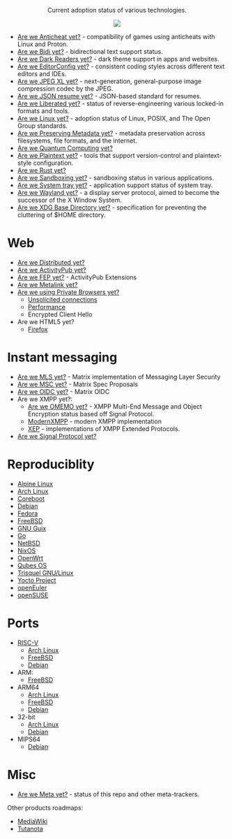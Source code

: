 <!-- vim: set tw=0: -->
<p align="center">Current adoption status of various technologies.</p>
<p align="center"><a href="https://awesome.re" target="_blank"><img src="https://awesome.re/badge-flat.svg"></a></p>

- [Are we Anticheat yet?](https://areweanticheatyet.com/) - compatibility of games using anticheats with Linux and Proton.
- [Are we Bidi yet?](./bidi.md) - bidirectional text support status.
- [Are we Dark Readers yet?](./darktheme.md) - dark theme support in apps and websites.
- [Are we EditorConfig yet?](https://editorconfig.org/) - consistent coding styles across different text editors and IDEs.
- [Are we JPEG XL yet?](./jpegxl.md) - next-generation, general-purpose image compression codec by the JPEG.
- [Are we JSON resume yet?](https://jsonresume.org/) - JSON-based standard for resumes.
- [Are we Liberated yet?](./liberation.md) - status of reverse-engineering various locked-in formats and tools.
- [Are we Linux yet?](./linux.md) - adoption status of Linux, POSIX, and The Open Group standards.
- [Are we Preserving Metadata yet?](./metadata.md) - metadata preservation across filesystems, file formats, and the internet.
- [Are we Quantum Computing yet?](https://arewequantumyet.github.io/)
- [Are we Plaintext yet?](https://github.com/avidseeker/awesome-plaintext) - tools that support version-control and plaintext-style configuration.
- [Are we Rust yet?](https://github.com/UgurcanAkkok/AreWeRustYet)
- [Are we Sandboxing yet?](./sandbox.md) - sandboxing status in various applications.
- [Are we System tray yet?](./systray.md) - application support status of system tray.
- [Are we Wayland yet?](https://arewewaylandyet.com/) - a display server protocol, aimed to become the successor of the X Window System.
- [Are we XDG Base Directory yet?](https://wiki.archlinux.org/title/XDG_Base_Directory#Support) - specification for preventing the cluttering of $HOME directory.

# Web
- [Are we Distributed yet?](https://arewedistributedyet.com/)
- [Are we ActivityPub yet?](./activitypub.md)
- [Are we FEP yet?](./fep.md) - ActivityPub Extensions
- [Are we Metalink yet?](https://en.wikipedia.org/wiki/Metalink)
- [Are we using Private Browsers yet?](https://privacytests.org/)
	- [Unsolicited connections](https://github.com/privacytests/privacytests.org/discussions/215)
	- [Performance](https://github.com/privacytests/privacytests.org/discussions/214)
	- Encrypted Client Hello
- Are we HTML5 yet?
	- [Firefox](https://wiki.mozilla.org/Platform/AreWeFunYet)

# Instant messaging
- [Are we MLS yet?](https://arewemlsyet.com/) - Matrix implementation of Messaging Layer Security
- [Are we MSC yet?](https://github.com/matrix-org/matrix-spec-proposals) - Matrix Spec Proposals
- [Are we OIDC yet?](https://areweoidcyet.com/) - Matrix OIDC
- Are we XMPP yet?:
	- [Are we OMEMO yet?](https://omemo.top/) - XMPP Multi-End Message and Object Encryption status based off Signal Protocol.
	- [ModernXMPP](https://docs.modernxmpp.org/client/protocol/) - modern XMPP implementation
	- [XEP](https://xmpp.org/extensions/) - implementations of XMPP Extended Protocols.
- [Are we Signal Protocol yet?](./liberation.md)

# Reproduciblity
- [Alpine Linux](https://tests.reproducible-builds.org/alpine/alpine.html)
- [Arch Linux](https://reproducible.archlinux.org/)
- [Coreboot](https://tests.reproducible-builds.org/coreboot/)
- [Debian](https://tests.reproducible-builds.org/debian/reproducible.html)
- [Fedora](https://pagure.io/fedora-reproducible-builds/project)
- [FreeBSD](https://tests.reproducible-builds.org/freebsd/)
- [GNU Guix](https://data.guix.gnu.org/repository/1/branch/master/latest-processed-revision/package-reproducibility)
- [Go](https://reproducible.nixos.org/)
- [NetBSD](https://tests.reproducible-builds.org/netbsd/)
- [NixOS](https://reproducible.nixos.org/)
- [OpenWrt](https://tests.reproducible-builds.org/openwrt/)
- [Qubes OS](https://qubesos.gitlab.io/qubes-g2g-report/)
- [Trisquel GNU/Linux](https://gitlab.com/debdistutils/reproduce/trisquel/)
- [Yocto Project](https://www.yoctoproject.org/reproducible-build-results/)
- [openEuler](https://reproducible-builds.openeuler.org/)
- [openSUSE](http://rb.zq1.de/compare.factory/)

# Ports
- [RISC-V](https://github.com/xmpf/awesome-risc-v)
	- [Arch Linux](https://archriscv.felixc.at/.status/status.htm)
	- [FreeBSD](https://wiki.freebsd.org/riscv/ports)
	- [Debian](https://wiki.debian.org/RISC-V)
- ARM:
	- [FreeBSD](https://www.freshports.org/search.php?stype=name&method=match&query=u-boot-&num=100&orderby=category&orderbyupdown=asc&search=Search&format=html&branch=head)
- ARM64
	- [Arch Linux](https://archlinuxarm.org/wiki/Platforms)
	- [FreeBSD](https://wiki.freebsd.org/arm64/ports)
	- [Debian](https://www.debian.org/ports/arm/)
- 32-bit
	- [Arch Linux](https://www.archlinux32.org/packages/)
	- [Debian](https://www.debian.org/ports/i386/)
- MIPS64
	- [Debian](https://wiki.debian.org/mips64el)

# Misc
- [Are we Meta yet?](./meta.md) - status of this repo and other meta-trackers.

Other products roadmaps:
- [MediaWiki](https://www.mediawiki.org/wiki/Feature_map)
- [Tutanota](https://tuta.com/roadmap)
